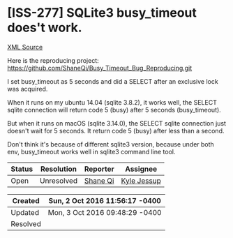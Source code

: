 # [ISS-277] SQLite3 busy_timeout does't work.

[XML Source](../xml/ISS-277.xml)
<p><p>Here is the reproducing project:<br/>
<a href="https://github.com/ShaneQi/Busy_Timeout_Bug_Reproducing.git" class="external-link" rel="nofollow">https://github.com/ShaneQi/Busy_Timeout_Bug_Reproducing.git</a></p>

<p>I set busy_timeout as 5 seconds and did a SELECT after an exclusive lock was acquired.</p>

<p>When it runs on my ubuntu 14.04 (sqlite 3.8.2), it works well, the SELECT sqlite connection will return code 5 (busy) after 5 seconds (busy_timeout).</p>

<p>But when it runs on macOS (sqlite 3.14.0), the SELECT sqlite connection just doesn't wait for 5 seconds. It return code 5 (busy) after less than a second.</p>

<p>Don't think it's because of different sqlite3 version, because under both env, busy_timeout works well in sqlite3 command line tool.</p></p>





Status|Resolution|Reporter|Assignee
------|----------|--------|--------
Open|Unresolved|[Shane Qi](ShaneQi)|[Kyle Jessup]($kjessup)





Created|Sun, 2 Oct 2016 11:56:17 -0400
-------|--------------
Updated|Mon, 3 Oct 2016 09:48:29 -0400
Resolved|




